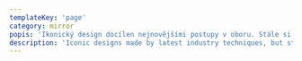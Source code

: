 ```yaml
---
templateKey: 'page'
category: mirror
popis: 'Ikonický design docílen nejnovějšími postupy v oboru. Stále si však šperky nesou své klasické funkce: Krásu, reprezentaci nositele i investiční.'
description: 'Iconic designs made by latest industry techniques, but still with the classic functions such as beauty and rich investment.'
---
```


